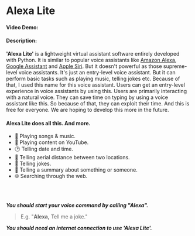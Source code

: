 # Alexa Lite
#### Video Demo:  <URL HERE>
#### Description:
**'Alexa Lite'** is a lightweight virtual assistant software entirely developed with Python. It is similar to popular voice assistants like [Amazon Alexa](https://developer.amazon.com/alexa), [Google Assistant](https://assistant.google.com/) and [Apple Siri](https://www.apple.com/siri/). But it doesn't powerful as those supreme-level voice assistants. It's just an entry-level voice assistant. But it can perform basic tasks such as playing music, telling jokes etc. Because of that, I used this name for this voice assistant. Users can get an entry-level experience in voice assistants by using this. Users are primarily interacting with a natural voice. They can save time on typing by using a voice assistant like this. So because of that, they can exploit their time. And this is free for everyone. We are hoping to develop this more in the future.

#### Alexa Lite does all this. And more.
- 🎵 Playing songs & music.
- 🎥 Playing content on YouTube.
- 🕑 Telling date and time.
- 📏 Telling aerial distance between two locations.
- 🤣 Telling jokes.
- 🧐 Telling a summary about something or someone.
- 🌐 Searching through the web.

<br>
</br>

***You should start your voice command by calling "Alexa".***
> E.g. "**Alexa,** Tell me a joke."

***You should need an internet connection to use 'Alexa Lite'.***

